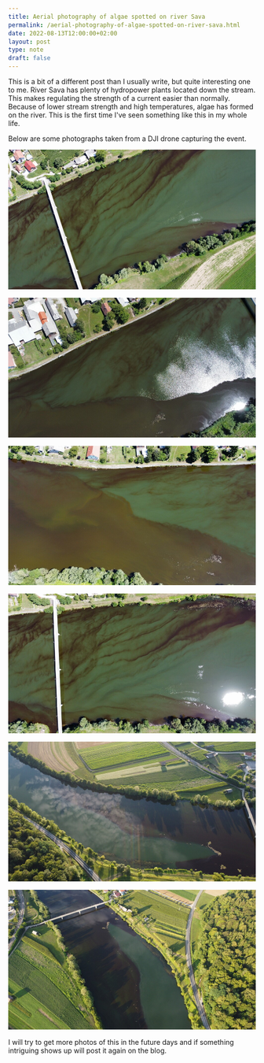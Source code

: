 ```yaml
---
title: Aerial photography of algae spotted on river Sava
permalink: /aerial-photography-of-algae-spotted-on-river-sava.html
date: 2022-08-13T12:00:00+02:00
layout: post
type: note
draft: false
---
```


This is a bit of a different post than I usually write, but quite interesting
one to me. River Sava has plenty of hydropower plants located down the stream.
This makes regulating the strength of a current easier than normally. Because of
lower stream strength and high temperatures, algae has formed on the river.
This is the first time I've seen something like this in my whole life.

Below are some photographs taken from a DJI drone capturing the event.

![Algae on Sava](/assets/posts/algae-sava/dji-algae-0.jpg)

![Algae on Sava](/assets/posts/algae-sava/dji-algae-1.jpg)

![Algae on Sava](/assets/posts/algae-sava/dji-algae-2.jpg)

![Algae on Sava](/assets/posts/algae-sava/dji-algae-3.jpg)

![Algae on Sava](/assets/posts/algae-sava/dji-algae-4.jpg)

![Algae on Sava](/assets/posts/algae-sava/dji-algae-5.jpg)

I will try to get more photos of this in the future days and if something
intriguing shows up will post it again on the blog.

